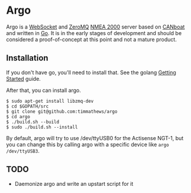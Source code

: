 Argo
====

Argo is a [WebSocket](http://www.w3.org/TR/websockets/) and
[ZeroMQ](http://zeromq.org/) [NMEA
2000](http://en.wikipedia.org/wiki/NMEA_2000) server based on
[CANboat](https://github.com/canboat/canboat) and written in
[Go](http://golang.org). It is in the early stages of development and should be
considered a proof-of-concept at this point and not a mature product.

Installation
------------

If you don't have go, you'll need to install that. See the golang [Getting
Started](http://golang.org/doc/install) guide.

After that, you can install argo.

```
$ sudo apt-get install libzmq-dev
$ cd $GOPATH/src
$ git clone git@github.com:timmathews/argo
$ cd argo
$ ./build.sh --build
$ sudo ./build.sh --install
```

By default, argo will try to use /dev/ttyUSB0 for the Actisense NGT-1, but you
can change this by calling argo with a specific device like ```argo
/dev/ttyUSB3```.

TODO
----

* Daemonize argo and write an upstart script for it

